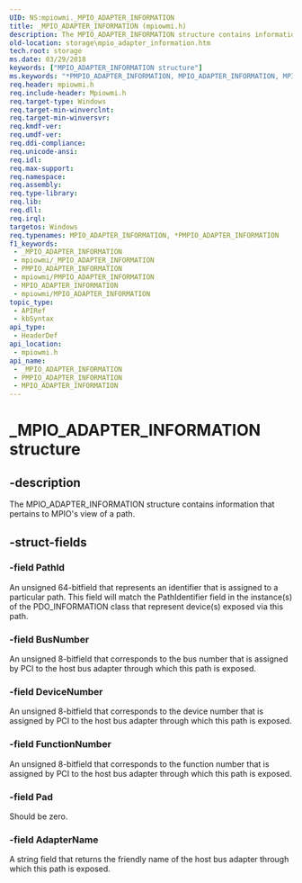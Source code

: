 ```yaml
---
UID: NS:mpiowmi._MPIO_ADAPTER_INFORMATION
title: _MPIO_ADAPTER_INFORMATION (mpiowmi.h)
description: The MPIO_ADAPTER_INFORMATION structure contains information that pertains to MPIO's view of a path.
old-location: storage\mpio_adapter_information.htm
tech.root: storage
ms.date: 03/29/2018
keywords: ["MPIO_ADAPTER_INFORMATION structure"]
ms.keywords: "*PMPIO_ADAPTER_INFORMATION, MPIO_ADAPTER_INFORMATION, MPIO_ADAPTER_INFORMATION structure [Storage Devices], PMPIO_ADAPTER_INFORMATION, PMPIO_ADAPTER_INFORMATION structure pointer [Storage Devices], _MPIO_ADAPTER_INFORMATION, mpiowmi/MPIO_ADAPTER_INFORMATION, mpiowmi/PMPIO_ADAPTER_INFORMATION, storage.mpio_adapter_information, structs-scsibus_bcdbb143-5a91-4a69-83e5-82e32c23b404.xml"
req.header: mpiowmi.h
req.include-header: Mpiowmi.h
req.target-type: Windows
req.target-min-winverclnt: 
req.target-min-winversvr: 
req.kmdf-ver: 
req.umdf-ver: 
req.ddi-compliance: 
req.unicode-ansi: 
req.idl: 
req.max-support: 
req.namespace: 
req.assembly: 
req.type-library: 
req.lib: 
req.dll: 
req.irql: 
targetos: Windows
req.typenames: MPIO_ADAPTER_INFORMATION, *PMPIO_ADAPTER_INFORMATION
f1_keywords:
 - _MPIO_ADAPTER_INFORMATION
 - mpiowmi/_MPIO_ADAPTER_INFORMATION
 - PMPIO_ADAPTER_INFORMATION
 - mpiowmi/PMPIO_ADAPTER_INFORMATION
 - MPIO_ADAPTER_INFORMATION
 - mpiowmi/MPIO_ADAPTER_INFORMATION
topic_type:
 - APIRef
 - kbSyntax
api_type:
 - HeaderDef
api_location:
 - mpiowmi.h
api_name:
 - _MPIO_ADAPTER_INFORMATION
 - PMPIO_ADAPTER_INFORMATION
 - MPIO_ADAPTER_INFORMATION
---
```


# _MPIO_ADAPTER_INFORMATION structure


## -description

The MPIO_ADAPTER_INFORMATION structure contains information that pertains to MPIO's view of a path.

## -struct-fields

### -field PathId

An unsigned 64-bitfield that represents an identifier that is assigned to a particular path. This field will match the PathIdentifier field in the instance(s) of the PDO_INFORMATION class that represent device(s) exposed via this path.

### -field BusNumber

An unsigned 8-bitfield that corresponds to the bus number that is assigned by PCI to the host bus adapter through which this path is exposed.

### -field DeviceNumber

An unsigned 8-bitfield that corresponds to the device number that is assigned by PCI to the host bus adapter through which this path is exposed.

### -field FunctionNumber

An unsigned 8-bitfield that corresponds to the function number that is assigned by PCI to the host bus adapter through which this path is exposed.

### -field Pad

Should be zero.

### -field AdapterName

A string field that returns the friendly name of the host bus adapter through which this path is exposed.

